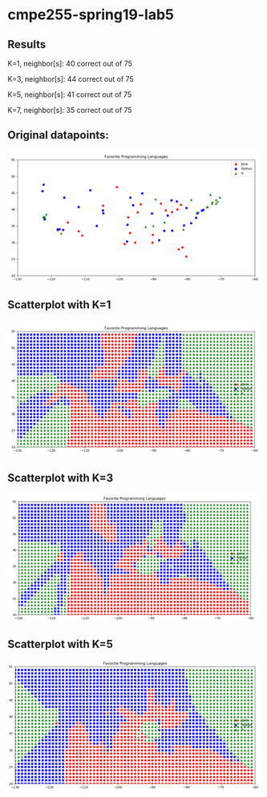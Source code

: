 # cmpe255-spring19-lab5

## Results

K=1, neighbor[s]: 40 correct out of 75

K=3, neighbor[s]: 44 correct out of 75

K=5, neighbor[s]: 41 correct out of 75

K=7, neighbor[s]: 35 correct out of 75

## Original datapoints:

![Datapoints](data_plot.PNG)

## Scatterplot with K=1

![K=1](scatter_k1.PNG)

## Scatterplot with K=3

![K=2](scatter_k3.PNG)

## Scatterplot with K=5

![K=3](scatter_k5.PNG)
